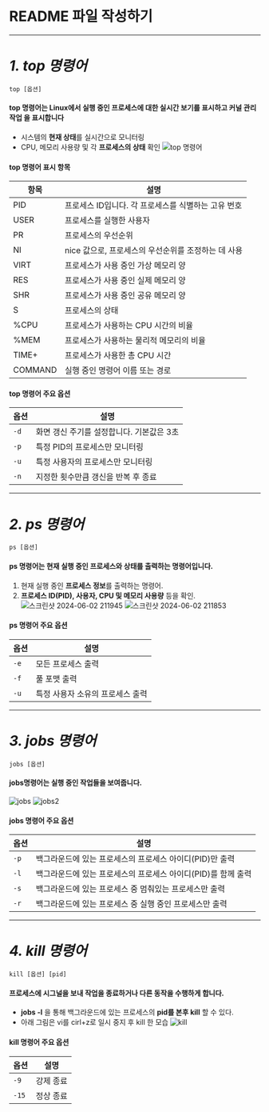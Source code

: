 # README 파일 작성하기
---
# _1. top 명령어_
```
top [옵션]
```
#### top 명령어는 Linux에서 실행 중인 프로세스에 대한 실시간 보기를 표시하고 커널 관리 작업 을 표시합니다
- 시스템의 **현재 상태**를 실시간으로 모니터링
- CPU, 메모리 사용량 및 각 **프로세스의 상태** 확인
 ![top 명령어](https://github.com/baejongto/20202525BaeJongOk/assets/170800055/034cadb9-736f-492a-b1d5-d0f08a8bf037)
#### top 명령어 표시 항목
| 항목     | 설명 |
|----------|------|
| PID      | 프로세스 ID입니다. 각 프로세스를 식별하는 고유 번호 |
| USER     | 프로세스를 실행한 사용자 |
| PR       | 프로세스의 우선순위 |
| NI       | nice 값으로, 프로세스의 우선순위를 조정하는 데 사용 |
| VIRT     | 프로세스가 사용 중인 가상 메모리 양 |
| RES      | 프로세스가 사용 중인 실제 메모리 양 |
| SHR      | 프로세스가 사용 중인 공유 메모리 양 |
| S        | 프로세스의 상태 |
| %CPU     | 프로세스가 사용하는 CPU 시간의 비율 |
| %MEM     | 프로세스가 사용하는 물리적 메모리의 비율 |
| TIME+    | 프로세스가 사용한 총 CPU 시간 |
| COMMAND  | 실행 중인 명령어 이름 또는 경로 |

#### top 명령어 주요 옵션
| 옵션 | 설명 |
|------|------|
| `-d` | 화면 갱신 주기를 설정합니다. 기본값은 3초 |
| `-p` | 특정 PID의 프로세스만 모니터링 |
| `-u` | 특정 사용자의 프로세스만 모니터링 |
| `-n` | 지정한 횟수만큼 갱신을 반복 후 종료 |


---
# _2. ps 명령어_
```
ps [옵션]
```
#### ps 명령어는 현재 실행 중인 프로세스와 상태를 출력하는 명령어입니다.
1. 현재 실행 중인 **프로세스 정보**를 출력하는 명령어.
2. **프로세스 ID(PID), 사용자, CPU 및 메모리 사용량** 등을 확인.
![스크린샷 2024-06-02 211945](https://github.com/baejongto/20202525BaeJongOk/assets/170800055/7a31fe05-051b-49a8-ba30-ddfc12fe1287)
![스크린샷 2024-06-02 211853](https://github.com/baejongto/20202525BaeJongOk/assets/170800055/dc70d1ff-97c6-4430-be07-7402ebb9df30)
#### ps 명령어 주요 옵션
| 옵션 | 설명 |
|------|------|
| `-e` | 모든 프로세스 출력 |
| `-f` | 풀 포맷 출력 |
| `-u` | 특정 사용자 소유의 프로세스 출력 |
---
# _3. jobs 명령어_
```
jobs [옵션]
```
#### jobs명령어는 실행 중인 작업들을 보여줍니다.
![jobs](https://github.com/baejongto/20202525BaeJongOk/assets/170800055/9ee36319-7d5a-459b-95fc-5262a2b82504)
![jobs2](https://github.com/baejongto/20202525BaeJongOk/assets/170800055/bea44572-650a-4378-951e-a1b371ddee9b)

#### jobs 명령어 주요 옵션

| 옵션 | 설명 |
|------|------|
| `-p` | 백그라운드에 있는 프로세스의 프로세스 아이디(PID)만 출력 |
| `-l` | 백그라운드에 있는 프로세스의 프로세스 아이디(PID)를 함께 출력 |
| `-s` | 백그라운드에 있는 프로세스 중 멈춰있는 프로세스만 출력 |
| `-r` | 백그라운드에 있는 프로세스 중 실행 중인 프로세스만 출력 |

---
# _4. kill 명령어_
```
kill [옵션] [pid]
```
#### 프로세스에 시그널을 보내 작업을 종료하거나 다른 동작을 수행하게 합니다.
- **jobs -l** 을 통해 백그라운드에 있는 프로세스의 **pid를 본후 kill** 할 수 있다.
- 아래 그림은 vi를 cirl+z로 일시 중지 후 kill 한 모습
![kill](https://github.com/baejongto/20202525BaeJongOk/assets/170800055/882f694e-6641-4bab-b7f9-6fe7e7c247fd)
#### kill 명령어 주요 옵션
| 옵션 | 설명 |
|------|------|
| `-9`  | 강제 종료 |
| `-15` | 정상 종료 |
